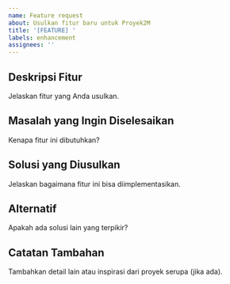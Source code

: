 ```yaml
---
name: Feature request
about: Usulkan fitur baru untuk Proyek2M
title: '[FEATURE] '
labels: enhancement
assignees: ''
---
```


## Deskripsi Fitur

Jelaskan fitur yang Anda usulkan.

## Masalah yang Ingin Diselesaikan

Kenapa fitur ini dibutuhkan?

## Solusi yang Diusulkan

Jelaskan bagaimana fitur ini bisa diimplementasikan.

## Alternatif

Apakah ada solusi lain yang terpikir?

## Catatan Tambahan

Tambahkan detail lain atau inspirasi dari proyek serupa (jika ada).
